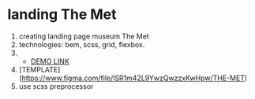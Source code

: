 # landing The Met
1. creating landing page museum The Met
2. technologies: bem, scss, grid, flexbox.
3. - [DEMO LINK](https://bogdan-pohilko.github.io/layout_miami/)
4.  [TEMPLATE] (https://www.figma.com/file/lSR1m42L9YwzQwzzxKwHpw/THE-MET)
6. use scss preprocessor
